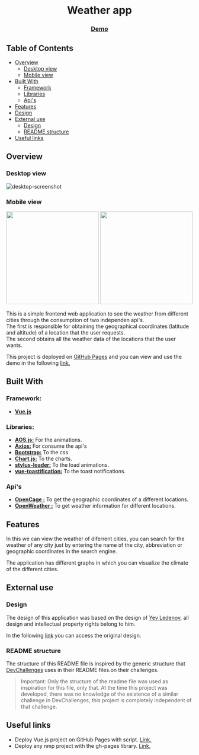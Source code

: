 <h1 align="center">Weather app</h1>
<div align="center">
  <h3>
    <a href="https://gfrancv.github.io/weather-app/">
      Demo
    </a>
  </h3>
</div>

## Table of Contents

- [Overview](#overview)
  - [Desktop view](#desktop-view)
  - [Mobile view](#mobile-view)
- [Built With](#built-with)
  - [Framework](#framework)
  - [Libraries](#framework)
  - [Api's](#framework)
- [Features](#features)
- [Design](#design)
- [External use](#external-use)
  - [Design](#design)
  - [README structure](#readme-structure)
- [Useful links](#useful-links)

## Overview

### Desktop view

![desktop-screenshot](https://user-images.githubusercontent.com/35277540/191469899-0bfa04a7-7237-42f2-8c56-080c197d4354.jpg)

### Mobile view

<p align="center">
  <img src="https://user-images.githubusercontent.com/35277540/191470053-ac6567a6-10b0-456c-bde6-d02907bd59a4.jpeg" width="250" />
  <img src="https://user-images.githubusercontent.com/35277540/191470153-05638e0b-c95d-4dee-97ba-997e8c5b2e90.jpeg" width="250" /> 
</p>

This is a simple frontend web application to see the weather from different cities through the consumption of two independen api's.  
The first is responsible for obtaining the geographical coordinates (latitude and altitude) of a location that the user requests.  
The second obtains all the weather data of the locations that the user wants.

This project is deployed on <a href="https://pages.github.com/" target="_blank">GitHub Pages</a> and you can view and use the demo in the following <a href="https://gfrancv.github.io/weather-app/" target="_blank">link.</a>

## Built With

### Framework:

- **[Vue.js](https://vuejs.org/)**

### Libraries:

- **<a href="https://github.com/michalsnik/aos" target="_blank">AOS.js:</a>** For the animations.
- **<a href="https://github.com/axios/axios" target="_blank">Axios:</a>** For consume the api's
- **<a href="https://getbootstrap.com/" target="_blank">Bootstrap:</a>** To the css
- **<a href="https://www.chartjs.org/" target="_blank">Chart.js:</a>** To the charts.
- **<a href="https://github.com/webpack-contrib/stylus-loader" target="_blank">stylus-loader:</a>** To the load animations.
- **<a href="https://github.com/Maronato/vue-toastification" target="_blank">vue-toastification:</a>** To the toast notifications.

### Api's

- **<a href="https://opencagedata.com/" target="_blank">OpenCage :</a>** To get the geographic coordinates of a different locations.
- **<a href="https://openweathermap.org/" target="_blank">OpenWeather :</a>** To get weather information for different locations.

## Features

In this we can view the weather of diferrent cities, you can search for the weather of any city just by entering the name of the city, abbreviation or geographic coordinates in the search engine.

The application has different graphs in which you can visualize the climate of the different cities.

## External use

### Design

The design of this application was based on the design of <a href="https://dribbble.com/yevled" target="_blank">Yev Ledenov</a>, all design and intellectual property rights belong to him.

In the following <a href="https://dribbble.com/shots/19113627-Weather-Dashboard" target="_blank">link</a> you can access the original design.

### README structure

The structure of this README file is inspired by the generic structure that [DevChallenges](https://devchallenges.io/) uses in their README files.on their challenges.

> Important: Only the structure of the readme file was used as inspiration for this file, only that. At the time this project was developed, there was no knowledge of the existence of a similar challenge in DevChallenges, this project is completely independent of that challenge.

## Useful links

- Deploy Vue.js project on GitHub Pages with script. <a href="https://www.youtube.com/watch?v=i_XbW-FsLKk" target="_blank">Link.</a>
- Deploy any nmp project with the gh-pages library. <a href="https://www.youtube.com/watch?v=9sxxcuyrfZA" target="_blank">Link.</a>
